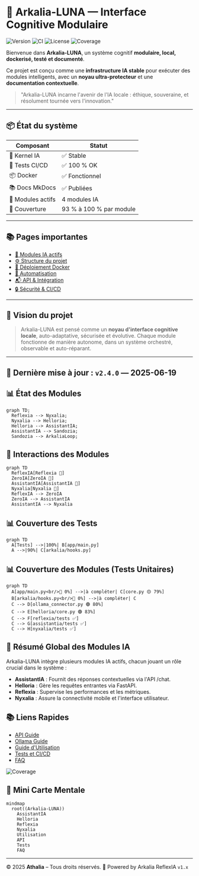 # 🧠 Arkalia-LUNA — Interface Cognitive Modulaire

![Version](https://img.shields.io/badge/version-v2.4.0-blue)
![CI](https://github.com/athalia-siwek/arkalia-luna-pro/actions/workflows/ci.yml/badge.svg)
![License](https://img.shields.io/badge/license-Proprietary-red)
![Coverage](https://img.shields.io/badge/coverage-93%25-brightgreen)

Bienvenue dans **Arkalia-LUNA**, un système cognitif **modulaire, local, dockerisé, testé et documenté**.

Ce projet est conçu comme une **infrastructure IA stable** pour exécuter des modules intelligents, avec un **noyau ultra-protecteur** et une **documentation contextuelle**.

> "Arkalia-LUNA incarne l'avenir de l'IA locale : éthique, souveraine, et résolument tournée vers l'innovation."

---

## 📦 État du système

| Composant      | Statut      |
|----------------|-------------|
| 🧠 Kernel IA    | ✅ Stable   |
| 🧪 Tests CI/CD  | ✅ 100 % OK |
| 📦 Docker       | ✅ Fonctionnel |
| 📚 Docs MkDocs | ✅ Publiées |
| 🧩 Modules actifs | 4 modules IA |
| 🧪 Couverture | 93 % à 100 % par module |

---

## 📚 Pages importantes

- [🧠 Modules IA actifs](modules.md)
- [⚙️ Structure du projet](fonctionnement/structure.md)
- [🚀 Déploiement Docker](infrastructure/deployment.md)
- [🔄 Automatisation](modules/helloria.md)
- [📬 API & Intégration](modules/helloria.md)
- [🔒 Sécurité & CI/CD](infrastructure/ci-cd.md)

---

## 🧠 Vision du projet

> Arkalia-LUNA est pensé comme un **noyau d'interface cognitive locale**, auto-adaptative, sécurisée et évolutive. Chaque module fonctionne de manière autonome, dans un système orchestré, observable et auto-réparant.

---

## 📌 Dernière mise à jour : `v2.4.0` — 2025-06-19

## 📊 État des Modules

```mermaid
graph TD;
  Reflexia --> Nyxalia;
  Nyxalia --> Helloria;
  Helloria --> AssistantIA;
  AssistantIA --> Sandozia;
  Sandozia --> ArkaliaLoop;
```

## 🧩 Interactions des Modules

```mermaid
graph TD
  ReflexIA[Reflexia 🧠]
  ZeroIA[ZeroIA 🔄]
  AssistantIA[AssistantIA 💬]
  Nyxalia[Nyxalia 📡]
  ReflexIA --> ZeroIA
  ZeroIA --> AssistantIA
  AssistantIA --> Nyxalia
```

## 📊 Couverture des Tests

```mermaid
graph TD
  A[Tests] -->|100%| B[app/main.py]
  A -->|90%| C[arkalia/hooks.py]
```

## 📊 Couverture des Modules (Tests Unitaires)

```mermaid
graph TD
  A[app/main.py<br/>🔴 0%] -->|à compléter| C[core.py 🟡 79%]
  B[arkalia/hooks.py<br/>🔴 0%] -->|à compléter| C
  C --> D[ollama_connector.py 🟢 80%]
  C --> E[helloria/core.py 🟢 83%]
  C --> F[reflexia/tests ✅]
  C --> G[assistantia/tests ✅]
  C --> H[nyxalia/tests ✅]
```

## 🧠 Résumé Global des Modules IA

Arkalia-LUNA intègre plusieurs modules IA actifs, chacun jouant un rôle crucial dans le système :

- **AssistantIA** : Fournit des réponses contextuelles via l'API /chat.
- **Helloria** : Gère les requêtes entrantes via FastAPI.
- **Reflexia** : Supervise les performances et les métriques.
- **Nyxalia** : Assure la connectivité mobile et l'interface utilisateur.

## 📚 Liens Rapides

- [API Guide](api.md)
- [Ollama Guide](infrastructure/ollama.md)
- [Guide d'Utilisation](fonctionnement/utilisation.md)
- [Tests et CI/CD](infrastructure/ci-cd.md)
- [FAQ](faqs.md)

![Coverage](https://img.shields.io/badge/coverage-93%25-brightgreen)

## 🧠 Mini Carte Mentale

```mermaid
mindmap
  root((Arkalia-LUNA))
    AssistantIA
    Helloria
    Reflexia
    Nyxalia
    Utilisation
    API
    Tests
    FAQ
```

---

© 2025 **Athalia** – Tous droits réservés.
🤖 Powered by Arkalia ReflexIA `v1.x`
